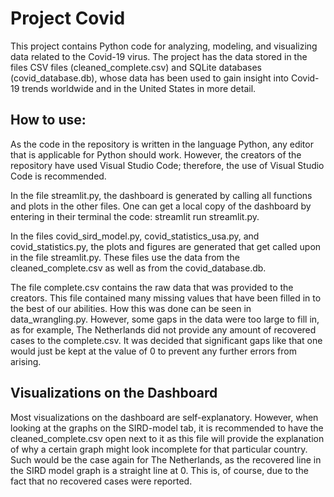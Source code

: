 # Project Covid
This project contains Python code for analyzing, modeling, and visualizing data related to the Covid-19 virus. The project has the data stored in the files CSV files (cleaned_complete.csv) and SQLite databases (covid_database.db), whose data has been used to gain insight into Covid-19 trends worldwide and in the United States in more detail.

## How to use:

As the code in the repository is written in the language Python, any editor that is applicable for Python should work. However, the creators of the repository have used Visual Studio Code; therefore, the use of Visual Studio Code is recommended.

In the file streamlit.py, the dashboard is generated by calling all functions and plots in the other files. One can get a local copy of the dashboard by entering in their terminal the code: streamlit run streamlit.py.

In the files covid_sird_model.py, covid_statistics_usa.py, and covid_statistics.py, the plots and figures are generated that get called upon in the file streamlit.py. These files use the data from the cleaned_complete.csv as well as from the covid_database.db.

The file complete.csv contains the raw data that was provided to the creators. This file contained many missing values that have been filled in to the best of our abilities. How this was done can be seen in data_wrangling.py. However, some gaps in the data were too large to fill in, as for example, The Netherlands did not provide any amount of recovered cases to the complete.csv. It was decided that significant gaps like that one would just be kept at the value of 0 to prevent any further errors from arising.

## Visualizations on the Dashboard

Most visualizations on the dashboard are self-explanatory. However, when looking at the graphs on the SIRD-model tab, it is recommended to have the cleaned_complete.csv open next to it as this file will provide the explanation of why a certain graph might look incomplete for that particular country. Such would be the case again for The Netherlands, as the recovered line in the SIRD model graph is a straight line at 0. This is, of course, due to the fact that no recovered cases were reported.